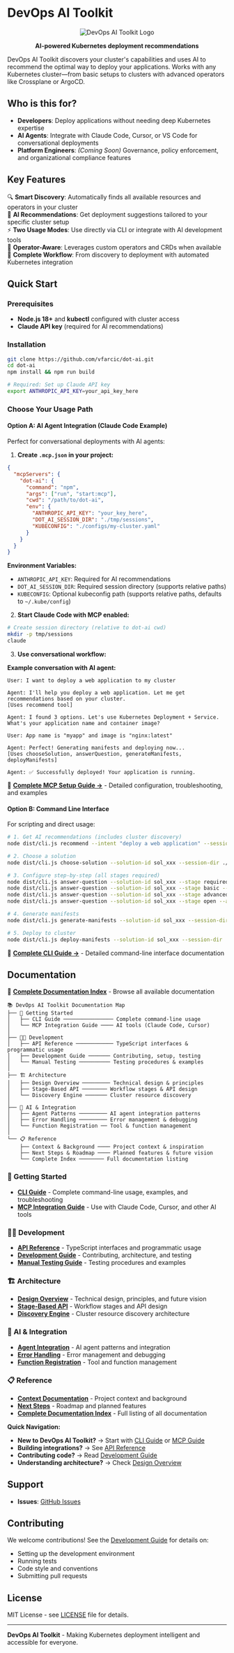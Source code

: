# DevOps AI Toolkit

<div align="center">

![DevOps AI Toolkit Logo](assets/images/logo.png)

**AI-powered Kubernetes deployment recommendations**

</div>

DevOps AI Toolkit discovers your cluster's capabilities and uses AI to recommend the optimal way to deploy your applications. Works with any Kubernetes cluster—from basic setups to clusters with advanced operators like Crossplane or ArgoCD.

## Who is this for?

- **Developers**: Deploy applications without needing deep Kubernetes expertise
- **AI Agents**: Integrate with Claude Code, Cursor, or VS Code for conversational deployments
- **Platform Engineers**: *(Coming Soon)* Governance, policy enforcement, and organizational compliance features

## Key Features

🔍 **Smart Discovery**: Automatically finds all available resources and operators in your cluster  
🤖 **AI Recommendations**: Get deployment suggestions tailored to your specific cluster setup  
⚡ **Two Usage Modes**: Use directly via CLI or integrate with AI development tools  
🔧 **Operator-Aware**: Leverages custom operators and CRDs when available  
🚀 **Complete Workflow**: From discovery to deployment with automated Kubernetes integration

## Quick Start

### Prerequisites
- **Node.js 18+** and **kubectl** configured with cluster access
- **Claude API key** (required for AI recommendations)

### Installation

```bash
git clone https://github.com/vfarcic/dot-ai.git
cd dot-ai
npm install && npm run build

# Required: Set up Claude API key
export ANTHROPIC_API_KEY=your_api_key_here
```

### Choose Your Usage Path

#### Option A: AI Agent Integration (Claude Code Example)
Perfect for conversational deployments with AI agents:

1. **Create `.mcp.json` in your project:**
```json
{
  "mcpServers": {
    "dot-ai": {
      "command": "npm",
      "args": ["run", "start:mcp"],
      "cwd": "/path/to/dot-ai",
      "env": {
        "ANTHROPIC_API_KEY": "your_key_here",
        "DOT_AI_SESSION_DIR": "./tmp/sessions",
        "KUBECONFIG": "./configs/my-cluster.yaml"
      }
    }
  }
}
```

**Environment Variables:**
- `ANTHROPIC_API_KEY`: Required for AI recommendations
- `DOT_AI_SESSION_DIR`: Required session directory (supports relative paths)
- `KUBECONFIG`: Optional kubeconfig path (supports relative paths, defaults to `~/.kube/config`)

2. **Start Claude Code with MCP enabled:**
```bash
# Create session directory (relative to dot-ai cwd)
mkdir -p tmp/sessions
claude
```

3. **Use conversational workflow:**

**Example conversation with AI agent:**
```
User: I want to deploy a web application to my cluster

Agent: I'll help you deploy a web application. Let me get recommendations based on your cluster.
[Uses recommend tool]

Agent: I found 3 options. Let's use Kubernetes Deployment + Service. 
What's your application name and container image?

User: App name is "myapp" and image is "nginx:latest"

Agent: Perfect! Generating manifests and deploying now...
[Uses chooseSolution, answerQuestion, generateManifests, deployManifests]

Agent: ✅ Successfully deployed! Your application is running.
```

📖 **[Complete MCP Setup Guide →](docs/mcp-guide.md)** - Detailed configuration, troubleshooting, and examples

#### Option B: Command Line Interface
For scripting and direct usage:

```bash
# 1. Get AI recommendations (includes cluster discovery)
node dist/cli.js recommend --intent "deploy a web application" --session-dir ./tmp

# 2. Choose a solution
node dist/cli.js choose-solution --solution-id sol_xxx --session-dir ./tmp

# 3. Configure step-by-step (all stages required)
node dist/cli.js answer-question --solution-id sol_xxx --stage required --answers {...}
node dist/cli.js answer-question --solution-id sol_xxx --stage basic --answers {}
node dist/cli.js answer-question --solution-id sol_xxx --stage advanced --answers {}
node dist/cli.js answer-question --solution-id sol_xxx --stage open --answers {"open":"N/A"}

# 4. Generate manifests
node dist/cli.js generate-manifests --solution-id sol_xxx --session-dir ./tmp

# 5. Deploy to cluster
node dist/cli.js deploy-manifests --solution-id sol_xxx --session-dir ./tmp
```

📖 **[Complete CLI Guide →](docs/cli-guide.md)** - Detailed command-line interface documentation

## Documentation

📖 **[Complete Documentation Index](docs/README.md)** - Browse all available documentation

```
📚 DevOps AI Toolkit Documentation Map
├── 🚀 Getting Started
│   ├── CLI Guide ──────────────── Complete command-line usage
│   └── MCP Integration Guide ──── AI tools (Claude Code, Cursor)
│
├── 👩‍💻 Development
│   ├── API Reference ──────────── TypeScript interfaces & programmatic usage
│   ├── Development Guide ─────── Contributing, setup, testing
│   └── Manual Testing ────────── Testing procedures & examples
│
├── 🏗️ Architecture
│   ├── Design Overview ───────── Technical design & principles
│   ├── Stage-Based API ──────── Workflow stages & API design
│   └── Discovery Engine ─────── Cluster resource discovery
│
├── 🤖 AI & Integration
│   ├── Agent Patterns ───────── AI agent integration patterns
│   ├── Error Handling ───────── Error management & debugging
│   └── Function Registration ── Tool & function management
│
└── 📋 Reference
    ├── Context & Background ──── Project context & inspiration
    ├── Next Steps & Roadmap ──── Planned features & future vision
    └── Complete Index ──────── Full documentation listing
```

### 🚀 Getting Started
- **[CLI Guide](docs/cli-guide.md)** - Complete command-line usage, examples, and troubleshooting
- **[MCP Integration Guide](docs/mcp-guide.md)** - Use with Claude Code, Cursor, and other AI tools

### 👩‍💻 Development
- **[API Reference](docs/API.md)** - TypeScript interfaces and programmatic usage
- **[Development Guide](docs/DEVELOPMENT.md)** - Contributing, architecture, and testing
- **[Manual Testing Guide](docs/MANUAL_TESTING.md)** - Testing procedures and examples

### 🏗️ Architecture
- **[Design Overview](docs/design.md)** - Technical design, principles, and future vision
- **[Stage-Based API](docs/STAGE_BASED_API.md)** - Workflow stages and API design
- **[Discovery Engine](docs/discovery-engine.md)** - Cluster resource discovery architecture

### 🤖 AI & Integration
- **[Agent Integration](docs/AGENTS.md)** - AI agent patterns and integration
- **[Error Handling](docs/error-handling.md)** - Error management and debugging
- **[Function Registration](docs/function-registration.md)** - Tool and function management

### 📋 Reference
- **[Context Documentation](docs/CONTEXT.md)** - Project context and background
- **[Next Steps](docs/NEXT_STEPS.md)** - Roadmap and planned features
- **[Complete Documentation Index](docs/README.md)** - Full listing of all documentation

**Quick Navigation:**
- **New to DevOps AI Toolkit?** → Start with [CLI Guide](docs/cli-guide.md) or [MCP Guide](docs/mcp-guide.md)
- **Building integrations?** → See [API Reference](docs/API.md)
- **Contributing code?** → Read [Development Guide](docs/DEVELOPMENT.md)
- **Understanding architecture?** → Check [Design Overview](docs/design.md)

## Support

- **Issues**: [GitHub Issues](https://github.com/vfarcic/dot-ai/issues)

## Contributing

We welcome contributions! See the [Development Guide](docs/DEVELOPMENT.md) for details on:
- Setting up the development environment
- Running tests  
- Code style and conventions
- Submitting pull requests

## License

MIT License - see [LICENSE](LICENSE) file for details.

---

**DevOps AI Toolkit** - Making Kubernetes deployment intelligent and accessible for everyone.